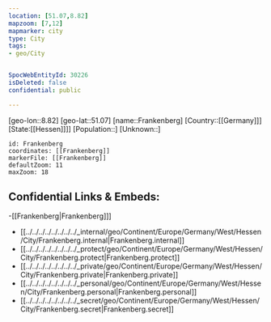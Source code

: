 ```yaml
---
location: [51.07,8.82]
mapzoom: [7,12] 
mapmarker: city 
type: City
tags:
- geo/City


SpocWebEntityId: 30226
isDeleted: false
confidential: public

---
```

[geo-lon::8.82]
[geo-lat::51.07]
[name::Frankenberg]
[Country::[[Germany]]]
[State:[[Hessen]]]]
[Population::]
[Unknown::]


```leaflet
id: Frankenberg
coordinates: [[Frankenberg]]
markerFile: [[Frankenberg]]
defaultZoom: 11 
maxZoom: 18
```


## Confidential Links & Embeds: 
-[[Frankenberg|Frankenberg]]] 
- [[../../../../../../../../_internal/geo/Continent/Europe/Germany/West/Hessen/City/Frankenberg.internal|Frankenberg.internal]] 
- [[../../../../../../../../_protect/geo/Continent/Europe/Germany/West/Hessen/City/Frankenberg.protect|Frankenberg.protect]] 
- [[../../../../../../../../_private/geo/Continent/Europe/Germany/West/Hessen/City/Frankenberg.private|Frankenberg.private]] 
- [[../../../../../../../../_personal/geo/Continent/Europe/Germany/West/Hessen/City/Frankenberg.personal|Frankenberg.personal]] 
- [[../../../../../../../../_secret/geo/Continent/Europe/Germany/West/Hessen/City/Frankenberg.secret|Frankenberg.secret]] 

